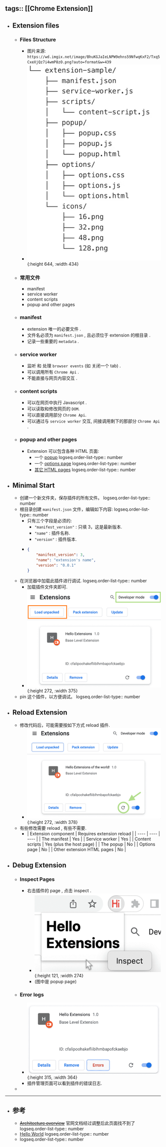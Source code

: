tags:: [[Chrome Extension]]
---

- ## Extension files
	- ### Files Structure
		- 图片来源: `https://wd.imgix.net/image/BhuKGJaIeLNPW9ehns59NfwqKxF2/Txq5CxeXjQz7i4wmP8zO.png?auto=format&w=439`
		- ![image.png](../assets/image_1699013507049_0.png){:height 644, :width 434}
	- ### 常用文件
		- manifest
		- service worker
		- content scripts
		- popup and other pages
	- ### manifest
		- extension 唯一的必要文件 .
		- 文件名必须为 `manifest.json` , 且必须位于 extension 的根目录 .
		- 记录一些重要的 `metadata` .
	- ### service worker
		- 监听 和 处理 `browser events` (如 关闭一个 tab) .
		- 可以调用所有 `Chrome Api` .
		- 不能直接与网页内容交互 .
	- ### content scripts
		- 可以在网页中执行 Javascript .
		- 可以读取和修改网页的 `DOM`.
		- 可以直接调用部分 `Chrome Api`.
		- 可以通过与 `service worker` 交互, 间接调用剩下的那部分 `Chrome Api` .
	- ### popup and other pages
		- Extension 可以包含各种 HTML 页面:
			- 一个 [popup](https://developer.chrome.com/docs/extensions/mv3/user_interface/#popup)
			  logseq.order-list-type:: number
			- 一个 [options page](https://developer.chrome.com/docs/extensions/mv3/options/)
			  logseq.order-list-type:: number
			- [其它 HTML pages](https://developer.chrome.com/docs/extensions/mv3/architecture-overview/#html-files)
			  logseq.order-list-type:: number
- ## Minimal Start
	- 创建一个新文件夹，保存插件的所有文件。
	  logseq.order-list-type:: number
	- 根目录创建 `manifest.json` 文件，编辑如下内容:
	  logseq.order-list-type:: number
		- 只有三个字段是必须的:
			- `"manifest_version"` : 只填 3，这是最新版本.
			- `"name"` : 插件名称.
			- `"version"` : 插件版本.
		- ``` json
		  {
		      "manifest_version": 3,
		      "name": "extension's name",
		      "version": "0.0.1"
		  }
		  ```
	- 在浏览器中加载此插件进行调试.
	  logseq.order-list-type:: number
		- 加载插件文件夹即可.
		- ![image.png](../assets/image_1726163903312_0.png){:height 272, :width 375}
	- pin 这个插件，以方便调试。
	  logseq.order-list-type:: number
- ## Reload Extension
	- 修改代码后，可能需要按如下方式 reload 插件.
		- ![image.png](../assets/image_1726164501083_0.png){:height 272, :width 378}
	- 有些修改需要 reload , 有些不需要.
		- | Extension component | Requires extension reload |
		  | ---- | ---- | ---- |
		  | The manifest | Yes |
		  | Service worker | Yes |
		  | Content scripts | Yes (plus the host page) |
		  | The popup | No |
		  | Options page | No |
		  | Other extension HTML pages | No |
- ## Debug Extension
	- ### Inspect Pages
		- 右击插件的 page , 点击 inspect .
			- ![image.png](../assets/image_1726165121916_0.png){:height 121, :width 274}
			- (图中是 popup page)
	- ### Error logs
		- ![image.png](../assets/image_1726165379545_0.png){:height 315, :width 364}
		- 插件管理页面可以看到插件的错误日志.
	-
- ---
- ## 参考
	- ~~[Architecture overview](https://developer.chrome.com/docs/extensions/mv3/architecture-overview/)~~ 官网文档经过调整后此页面找不到了
	  logseq.order-list-type:: number
	- [Hello World](https://developer.chrome.com/docs/extensions/get-started/tutorial/hello-world)
	  logseq.order-list-type:: number
	- logseq.order-list-type:: number